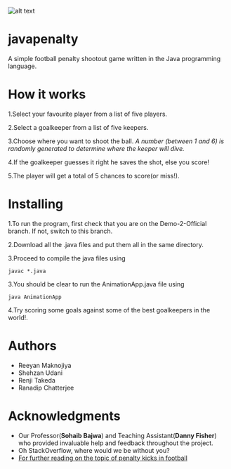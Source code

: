 ![alt text](https://i.pinimg.com/originals/56/80/2f/56802fe445b0c25a2a43cd9f10cc4933.jpg)
# javapenalty
A simple football penalty shootout game written in the Java programming language.

# How it works
1.Select your favourite player from a list of five players.

2.Select a goalkeeper from a list of five keepers.

3.Choose where you want to shoot the ball.
 _A number (between 1 and 6) is randomly generated to determine where the keeper will dive._

4.If the goalkeeper guesses it right he saves the shot, else you score!

5.The player will get a total of 5 chances to score(or miss!).

# Installing 

1.To run the program, first check that you are on the Demo-2-Official branch. If not, switch to this branch. 

2.Download all the .java files and put them all in the same directory.

3.Proceed to compile the java files using

`javac *.java`

3.You should be clear to run the AnimationApp.java file using 

`java AnimationApp`

4.Try scoring some goals against some of the best goalkeepers in the world!.


# Authors
* Reeyan Maknojiya
* Shehzan Udani
* Renji Takeda
* Ranadip Chatterjee

# Acknowledgments
* Our Professor(**Sohaib Bajwa**) and Teaching Assistant(**Danny Fisher**) who provided invaluable help and feedback throughout the project.
* Oh StackOverflow, where would we be without you?
* [For further reading on the topic of penalty kicks in football](https://en.wikipedia.org/wiki/Penalty_kick_(association_football))
